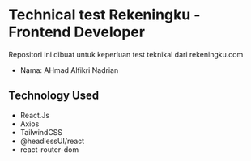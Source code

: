 # Technical test Rekeningku - Frontend Developer

Repositori ini dibuat untuk keperluan test teknikal dari rekeningku.com

- Nama: AHmad Alfikri Nadrian

## Technology Used
- React.Js
- Axios
- TailwindCSS
- @headlessUI/react
- react-router-dom

